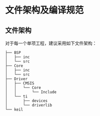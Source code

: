 # 文件架构及编译规范

## 文件架构

对于每一个单项工程，建议采用如下文件架构：

```
├── BSP
│   ├── inc
│   └── src
├── Core
│   ├── inc
│   └── src
├── Driver
│   ├── CMSIS
│   │   └── Core
│   │       └── Include
│   └── ti
│       ├── devices
│       └── driverlib
└── keil
```